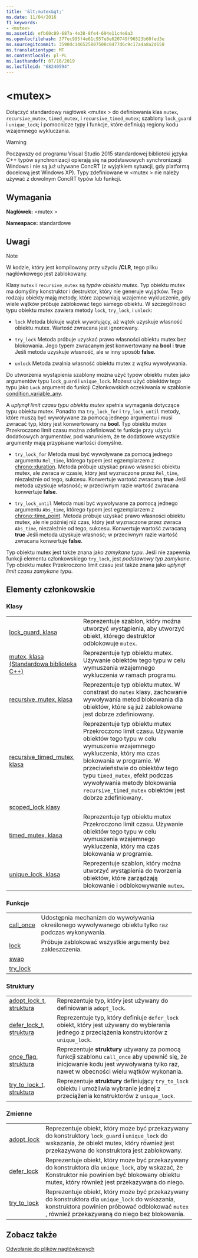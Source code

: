 ```yaml
---
title: '&lt;mutex&gt;'
ms.date: 11/04/2016
f1_keywords:
- <mutex>
ms.assetid: efb60c89-687a-4e38-8fe4-694e11c4e8a3
ms.openlocfilehash: 377ec995f4e61c957e8e620749f96523b60fed3e
ms.sourcegitcommit: 3590dc146525807500c0477d6c9c17a4a8a2d658
ms.translationtype: MT
ms.contentlocale: pl-PL
ms.lasthandoff: 07/16/2019
ms.locfileid: "68240594"
---
```

# <a name="ltmutexgt"></a>&lt;mutex&gt;

Dołączyć standardowy nagłówek \<mutex > do definiowania klas `mutex`, `recursive_mutex`, `timed_mutex`, i `recursive_timed_mutex`; szablony `lock_guard` i `unique_lock`; i pomocnicze typy i funkcje, które definiują regiony kodu wzajemnego wykluczania.

> [!WARNING]
> Począwszy od programu Visual Studio 2015 standardowej biblioteki języka C++ typów synchronizacji opierają się na podstawowych synchronizacji Windows i nie są już używane ConcRT (z wyjątkiem sytuacji, gdy platformą docelową jest Windows XP). Typy zdefiniowane w \<mutex > nie należy używać z dowolnym ConcRT typów lub funkcji.

## <a name="requirements"></a>Wymagania

**Nagłówek:** \<mutex >

**Namespace:** standardowe

## <a name="remarks"></a>Uwagi

> [!NOTE]
> W kodzie, który jest kompilowany przy użyciu **/CLR**, tego pliku nagłówkowego jest zablokowany.

Klasy `mutex` i `recursive_mutex` są *typów obiektu mutex*. Typ obiektu mutex ma domyślny konstruktor i destruktor, który nie generuje wyjątków. Tego rodzaju obiekty mają metody, które zapewniają wzajemne wykluczenie, gdy wiele wątków próbuje zablokować tego samego obiektu. W szczególności typu obiektu mutex zawiera metody `lock`, `try_lock`, i `unlock`:

- `lock` Metoda blokuje wątek wywołujący, aż wątek uzyskuje własność obiektu mutex. Wartość zwracana jest ignorowany.

- `try_lock` Metoda próbuje uzyskać prawo własności obiektu mutex bez blokowania. Jego typem zwracanym jest konwertowany na **bool** i **true** Jeśli metoda uzyskuje własność, ale w inny sposób **false**.

- `unlock` Metoda zwalnia własność obiektu mutex z wątku wywoływania.

Do utworzenia wystąpienia szablony można użyć typów obiektu mutex jako argumentów typu `lock_guard` i `unique_lock`. Możesz użyć obiektów tego typu jako `Lock` argument do funkcji Członkowskich oczekiwania w szablonie [condition_variable_any](../standard-library/condition-variable-any-class.md).

A *upłynął limit czasu typu obiektu mutex* spełnia wymagania dotyczące typu obiektu mutex. Ponadto ma `try_lock_for` i `try_lock_until` metody, które muszą być wywoływane za pomocą jednego argumentu i musi zwracać typ, który jest konwertowany na **bool**. Typ obiektu mutex Przekroczono limit czasu można zdefiniować te funkcje przy użyciu dodatkowych argumentów, pod warunkiem, że te dodatkowe wszystkie argumenty mają przypisane wartości domyślne.

- `try_lock_for` Metoda musi być wywoływane za pomocą jednego argumentu `Rel_time`, którego typem jest egzemplarzem z [chrono::duration](../standard-library/duration-class.md). Metoda próbuje uzyskać prawo własności obiektu mutex, ale zwraca w czasie, który jest wyznaczone przez `Rel_time`, niezależnie od tego, sukcesu. Konwertuje wartość zwracaną **true** Jeśli metoda uzyskuje własność; w przeciwnym razie wartość zwracana konwertuje **false**.

- `try_lock_until` Metoda musi być wywoływane za pomocą jednego argumentu `Abs_time`, którego typem jest egzemplarzem z [chrono::time_point](../standard-library/time-point-class.md). Metoda próbuje uzyskać prawo własności obiektu mutex, ale nie później niż czas, który jest wyznaczone przez zwraca `Abs_time`, niezależnie od tego, sukcesu. Konwertuje wartość zwracaną **true** Jeśli metoda uzyskuje własność; w przeciwnym razie wartość zwracana konwertuje **false**.

Typ obiektu mutex jest także znana jako *zamykane typu*. Jeśli nie zapewnia funkcji elementu członkowskiego `try_lock`, jest *podstawowy typ zamykane*. Typ obiektu mutex Przekroczono limit czasu jest także znana jako *upłynął limit czasu zamykane typu*.

## <a name="members"></a>Elementy członkowskie

### <a name="classes"></a>Klasy

|||
|-|-|
|[lock_guard, klasa](../standard-library/lock-guard-class.md)|Reprezentuje szablon, który można utworzyć wystąpienia, aby utworzyć obiekt, którego destruktor odblokowuje `mutex`.|
|[mutex, klasa (Standardowa biblioteka C++)](../standard-library/mutex-class-stl.md)|Reprezentuje typ obiektu mutex. Używanie obiektów tego typu w celu wymuszenia wzajemnego wykluczenia w ramach programu.|
|[recursive_mutex, klasa](../standard-library/recursive-mutex-class.md)|Reprezentuje typ obiektu mutex. W constrast do `mutex` klasy, zachowanie wywoływania metod blokowania dla obiektów, które są już zablokowane jest dobrze zdefiniowany.|
|[recursive_timed_mutex, klasa](../standard-library/recursive-timed-mutex-class.md)|Reprezentuje typ obiektu mutex Przekroczono limit czasu. Używanie obiektów tego typu w celu wymuszenia wzajemnego wykluczenia, który ma czas blokowania w programie. W przeciwieństwie do obiektów tego typu `timed_mutex`, efekt podczas wywoływania metody blokowania `recursive_timed_mutex` obiektów jest dobrze zdefiniowany.|
|[scoped_lock klasy](../standard-library/scoped-lock-class.md)||
|[timed_mutex, klasa](../standard-library/timed-mutex-class.md)|Reprezentuje typ obiektu mutex Przekroczono limit czasu. Używanie obiektów tego typu w celu wymuszenia wzajemnego wykluczenia, który ma czas blokowania w programie.|
|[unique_lock, klasa](../standard-library/unique-lock-class.md)|Reprezentuje szablon, który można utworzyć wystąpienia do tworzenia obiektów, które zarządzają blokowanie i odblokowywanie `mutex`.|

### <a name="functions"></a>Funkcje

|||
|-|-|
|[call_once](../standard-library/mutex-functions.md#call_once)|Udostępnia mechanizm do wywoływania określonego wywoływanego obiektu tylko raz podczas wykonywania.|
|[lock](../standard-library/mutex-functions.md#lock)|Próbuje zablokować wszystkie argumenty bez zakleszczenia.|
|[swap](../standard-library/mutex-functions.md#swap)||
|[try_lock](../standard-library/mutex-functions.md#try_lock)||

### <a name="structs"></a>Struktury

|||
|-|-|
|[adopt_lock_t, struktura](../standard-library/adopt-lock-t-structure.md)|Reprezentuje typ, który jest używany do definiowania `adopt_lock`.|
|[defer_lock_t, struktura](../standard-library/defer-lock-t-structure.md)|Reprezentuje typ, który definiuje `defer_lock` obiekt, który jest używany do wybierania jednego z przeciążenia konstruktorów z `unique_lock`.|
|[once_flag, struktura](../standard-library/once-flag-structure.md)|Reprezentuje **struktury** używany za pomocą funkcji szablonu `call_once` aby upewnić się, że inicjowanie kodu jest wywoływana tylko raz, nawet w obecności wielu wątków wykonania.|
|[try_to_lock_t, struktura](../standard-library/try-to-lock-t-structure.md)|Reprezentuje **struktury** definiujący `try_to_lock` obiektu i umożliwia wybranie jednej z przeciążenia konstruktorów z `unique_lock`.|

### <a name="variables"></a>Zmienne

|||
|-|-|
|[adopt_lock](../standard-library/mutex-functions.md#adopt_lock)|Reprezentuje obiekt, który może być przekazywany do konstruktory `lock_guard` i `unique_lock` do wskazania, że obiekt mutex, który również jest przekazywana do konstruktora jest zablokowany.|
|[defer_lock](../standard-library/mutex-functions.md#defer_lock)|Reprezentuje obiekt, który może być przekazywany do konstruktora dla `unique_lock`, aby wskazać, że Konstruktor nie powinien być blokowany obiektu mutex, który również jest przekazywana do niego.|
|[try_to_lock](../standard-library/mutex-functions.md#try_to_lock)|Reprezentuje obiekt, który może być przekazywany do konstruktora dla `unique_lock` do wskazania, konstruktora powinien próbować odblokować `mutex` , również przekazywaną do niego bez blokowania.|

## <a name="see-also"></a>Zobacz także

[Odwołanie do plików nagłówkowych](../standard-library/cpp-standard-library-header-files.md)<br/>

